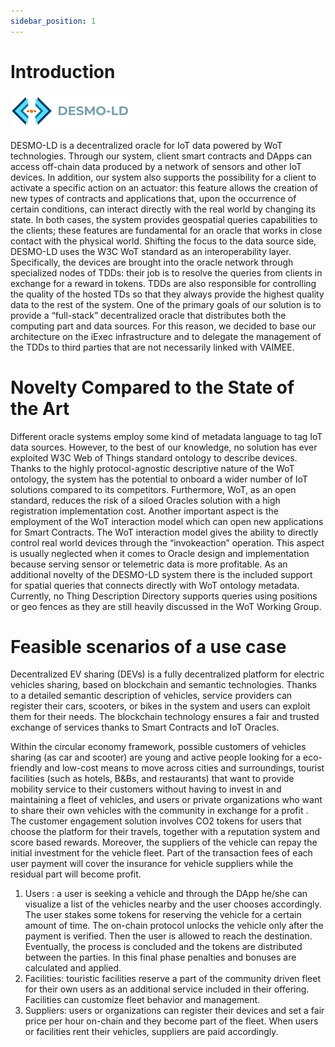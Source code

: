 ```yaml
---
sidebar_position: 1
---
```

# Introduction
![DESMO-LD](imgs/desmo-logo.png)

DESMO-LD is a decentralized oracle for IoT data powered by WoT technologies. Through our system, client smart contracts and DApps can access off-chain data produced by a network of sensors and other IoT devices. In addition, our system also supports the possibility for a client to activate a specific action on an actuator: this feature allows the creation of new types of contracts and applications that, upon the occurrence of certain conditions, can interact directly with the real world by changing its state. In both cases, the system provides geospatial queries capabilities to the clients; these features are fundamental for an oracle that works in close contact with the physical world. Shifting the focus to the data source side, DESMO-LD uses the W3C WoT standard as an interoperability layer. Specifically, the devices are brought into the oracle network through specialized nodes of TDDs: their job is to resolve the queries from clients in exchange for a reward in tokens. TDDs are also responsible for controlling the quality of the hosted TDs so that they always provide the highest quality data to the rest of the system. One of the primary goals of our solution is to provide a “full-stack” decentralized oracle that distributes both the computing part and data sources. For this reason, we decided to base our architecture on the iExec infrastructure and to delegate the management of the TDDs to third parties that are not necessarily linked with VAIMEE.

# Novelty Compared to the State of the Art

Different oracle systems employ some kind of metadata language to tag IoT data sources. However, to the best of our knowledge, no solution has ever exploited W3C Web of Things standard ontology to describe devices. Thanks to the highly protocol-agnostic descriptive nature of the WoT ontology, the system has the potential to onboard a wider number of IoT solutions compared to its competitors.
Furthermore, WoT, as an open standard, reduces the risk of a siloed Oracles solution with a high registration implementation cost. Another important aspect is the employment of the WoT interaction model which can open new applications for Smart Contracts. The WoT interaction model gives the ability to directly control real world devices through the “invokeaction” operation.  This aspect is usually neglected when it comes to Oracle design and implementation because serving sensor or telemetric data is more profitable. 
As an additional novelty of the DESMO-LD system there is the included support for spatial queries that connects directly with WoT ontology metadata. Currently, no Thing Description Directory supports queries using positions or geo fences as they are still heavily discussed in the WoT Working Group. 

# Feasible scenarios of a use case

Decentralized EV sharing (DEVs) is a fully decentralized platform for electric vehicles sharing, based on blockchain and semantic technologies. Thanks to a detailed semantic description of vehicles, service providers can register their cars, scooters, or bikes in the system and users can exploit them for their needs. The blockchain technology ensures a fair and trusted exchange of services thanks to Smart Contracts and IoT Oracles.

Within the circular economy framework, possible customers of vehicles sharing (as car and scooter) are young and active people looking for a eco-friendly and low-cost means to move across cities and surroundings, tourist facilities (such as hotels, B&Bs, and restaurants) that want to provide mobility service to their customers without having to invest in and maintaining a fleet of vehicles, and users or private organizations who want to share their own vehicles with the community in exchange for a profit .
The customer engagement solution involves CO2 tokens for users that choose the platform for their travels, together with a reputation system and score based rewards. Moreover, the suppliers of the vehicle can repay the initial investment for the vehicle fleet. Part of the transaction fees of each user payment will cover the insurance for vehicle suppliers while the residual part will become profit. 

1. Users : a user is seeking a vehicle and through the DApp he/she can visualize a list of the vehicles nearby and the user chooses accordingly. The user stakes some tokens for reserving the vehicle for a certain amount of time. The on-chain protocol unlocks the vehicle only after the payment is verified. Then the user is allowed to reach the destination. Eventually, the process is concluded and the tokens are distributed between the parties. In this final phase penalties and bonuses are calculated and applied. 
2. Facilities: touristic facilities reserve a part of the community driven fleet for their own users as an additional service included in their offering. Facilities can customize fleet behavior and management. 
3. Suppliers: users or organizations can register their devices and set a fair price per hour on-chain and they become part of the fleet. When users or facilities rent their vehicles, suppliers are paid accordingly. 
